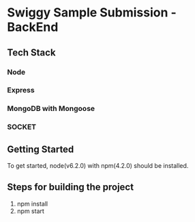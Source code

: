 # Swiggy Sample Submission - BackEnd

## Tech Stack

### Node
### Express
### MongoDB with Mongoose
### SOCKET

## Getting Started

To get started, node(v6.2.0) with npm(4.2.0) should be installed.

## Steps for building the project

1. npm install
2. npm start


